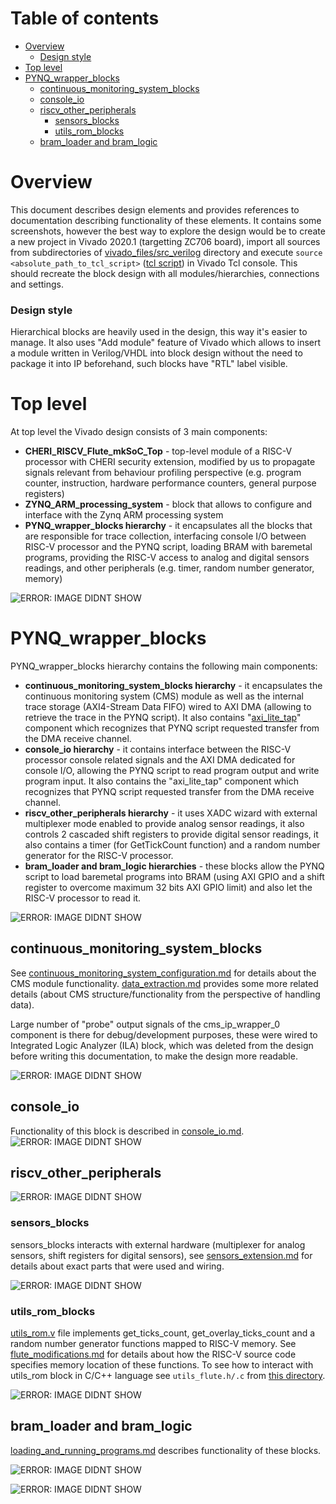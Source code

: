 # Table of contents
- [Overview](#overview)
    - [Design style](#design-style)
- [Top level](#top-level)
- [PYNQ\_wrapper\_blocks](#pynq_wrapper_blocks)
  - [continuous\_monitoring\_system\_blocks](#continuous_monitoring_system_blocks)
  - [console\_io](#console_io)
  - [riscv\_other\_peripherals](#riscv_other_peripherals)
    - [sensors\_blocks](#sensors_blocks)
    - [utils\_rom\_blocks](#utils_rom_blocks)
  - [bram\_loader and bram\_logic](#bram_loader-and-bram_logic)


# Overview
This document describes design elements and provides references to documentation describing functionality of these elements. It contains some screenshots, however the best way to explore the design would be to create a new project in Vivado 2020.1 (targetting ZC706 board), import all sources from subdirectories of [vivado_files/src_verilog](../vivado_files/src_verilog/) directory and execute `source <absolute_path_to_tcl_script>` ([tcl script](../vivado_files/imported_design.tcl)) in Vivado Tcl console. This should recreate the block design with all modules/hierarchies, connections and settings.

### Design style 
Hierarchical blocks are heavily used in the design, this way it's easier to manage. It also uses "Add module" feature of Vivado which allows to insert a module written in Verilog/VHDL into block design without the need to package it into IP beforehand, such blocks have "RTL" label visible.


# Top level
At top level the Vivado design consists of 3 main components:  
* **CHERI_RISCV_Flute_mkSoC_Top** - top-level module of a RISC-V processor with CHERI security extension, modified by us to propagate signals relevant from behaviour profiling perspective (e.g. program counter, instruction, hardware performance counters, general purpose registers)  
* **ZYNQ_ARM_processing_system** - block that allows to configure and interface with the Zynq ARM processing system
* **PYNQ_wrapper_blocks hierarchy** - it encapsulates all the blocks that are responsible for trace collection, interfacing console I/O between RISC-V processor and the PYNQ script, loading BRAM with baremetal programs, providing the RISC-V access to analog and digital sensors readings, and other peripherals (e.g. timer, random number generator, memory)
  
![ERROR: IMAGE DIDNT SHOW](../images/block_design.png)

# PYNQ_wrapper_blocks
PYNQ_wrapper_blocks hierarchy contains the following main components:  
* **continuous_monitoring_system_blocks hierarchy** - it encapsulates the continuous monitoring system (CMS) module as well as the internal trace storage (AXI4-Stream Data FIFO) wired to AXI DMA (allowing to retrieve the trace in the PYNQ script). It also contains "[axi_lite_tap](../vivado_files/src_verilog/custom_hdl/axi_dma_receive_transfer_tap.v)" component which recognizes that PYNQ script requested transfer from the DMA receive channel.  
* **console_io hierarchy** - it contains interface between the RISC-V processor console related signals and the AXI DMA dedicated for console I/O, allowing the PYNQ script to read program output and write program input. It also contains the "axi_lite_tap" component which recognizes that PYNQ script requested transfer from the DMA receive channel.
* **riscv_other_peripherals hierarchy** - it uses XADC wizard with external multiplexer mode enabled to provide analog sensor readings, it also controls 2 cascaded shift registers to provide digital sensor readings, it also contains a timer (for GetTickCount function) and a random number generator for the RISC-V processor.
* **bram_loader and bram_logic hierarchies** - these blocks allow the PYNQ script to load baremetal programs into BRAM (using AXI GPIO and a shift register to overcome maximum 32 bits AXI GPIO limit) and also let the RISC-V processor to read it. 

![ERROR: IMAGE DIDNT SHOW](../images/block_design_pynq_wrapper_blocks.png)

## continuous_monitoring_system_blocks
See [continuous_monitoring_system_configuration.md](./continuous_monitoring_system_configuration.md) for details about the CMS module functionality. [data_extraction.md](./data_extraction.md) provides some more related details (about CMS structure/functionality from the perspective of handling data).

Large number of "probe" output signals of the cms_ip_wrapper_0 component is there for debug/development purposes, these were wired to Integrated Logic Analyzer (ILA) block, which was deleted from the design before writing this documentation, to make the design more readable.

![ERROR: IMAGE DIDNT SHOW](../images/block_design_cms.png)

## console_io
Functionality of this block is described in [console_io.md](./console_io.md).
![ERROR: IMAGE DIDNT SHOW](../images/block_design_console_io.png)

## riscv_other_peripherals

![ERROR: IMAGE DIDNT SHOW](../images/block_design_riscv_other_peripherals.png)

### sensors_blocks
sensors_blocks interacts with external hardware (multiplexer for analog sensors, shift registers for digital sensors), see [sensors_extension.md](./sensors_extension.md) for details about exact parts that were used and wiring.

![ERROR: IMAGE DIDNT SHOW](../images/block_design_sensors_blocks_annotated.png)

### utils_rom_blocks
[utils_rom.v](../vivado_files/src_verilog/custom_hdl/utils_rom.v) file implements get_ticks_count, get_overlay_ticks_count and a random number generator functions mapped to RISC-V memory. See [flute_modifications.md](./flute_modifications.md) for details about how the RISC-V source code specifies memory location of these functions. To see how to interact with utils_rom block in C/C++ language see `utils_flute.h/.c` from [this directory](https://github.com/michalmonday/riscv-baremetal-minimal-example-c/tree/flute_design/include).

![ERROR: IMAGE DIDNT SHOW](../images/block_design_utils_rom.png)

## bram_loader and bram_logic
[loading_and_running_programs.md](./loading_and_running_programs.md) describes functionality of these blocks.

![ERROR: IMAGE DIDNT SHOW](../images/block_design_bram_loader.png)

![ERROR: IMAGE DIDNT SHOW](../images/block_design_bram_logic.png)